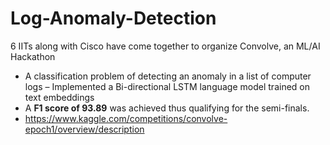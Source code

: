 # Log-Anomaly-Detection
6 IITs along with Cisco have come together to organize Convolve, an ML/AI Hackathon
- A classification problem of detecting an anomaly in a list of computer logs
– Implemented a Bi-directional LSTM language model trained on text embeddings
- A **F1 score of 93.89** was achieved thus qualifying for the semi-finals.
- https://www.kaggle.com/competitions/convolve-epoch1/overview/description
